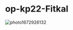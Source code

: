 # op-kp22-Fitkal
 
![photo1672926132](https://user-images.githubusercontent.com/32492163/210793975-d0633323-0610-485c-a368-c9bdea7af7a3.jpeg)
